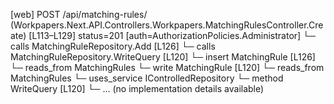 [web] POST /api/matching-rules/  (Workpapers.Next.API.Controllers.Workpapers.MatchingRulesController.Create)  [L113–L129] status=201 [auth=AuthorizationPolicies.Administrator]
  └─ calls MatchingRuleRepository.Add [L126]
  └─ calls MatchingRuleRepository.WriteQuery [L120]
  └─ insert MatchingRule [L126]
    └─ reads_from MatchingRules
  └─ write MatchingRule [L120]
    └─ reads_from MatchingRules
  └─ uses_service IControlledRepository<MatchingRule>
    └─ method WriteQuery [L120]
      └─ ... (no implementation details available)

